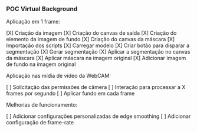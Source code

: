 ### POC Virtual Background

Aplicação em 1 frame:

[X] Criação da imagem
[X] Criação do canvas de saída
[X] Criação do elemento da imagem de fundo
[X] Criação do canvas da máscara
[X] Importação dos scripts
[X] Carregar modelo
[X] Criar botão para disparar a segmentação
[X] Gerar segmentação
[X] Aplicar a segmentação no canvas da máscara
[X] Aplicar máscara na imagem original
[X] Adicionar imagem de fundo na imagem original

Aplicação nas mídia de vídeo da WebCAM:

[ ] Solicitação das permissões de câmera
[ ] Interação para processar a X frames por segundo
[ ] Aplicar fundo em cada frame

Melhorias de funcionamento:

[ ] Adicionar configurações personalizadas de edge smoothing
[ ] Adicionar configuração de frame-rate
